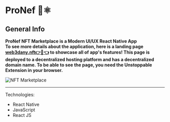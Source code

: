 # ProNef 📱⚛️

## General Info
**ProNef NFT Marketplace is a Modern UI/UX React Native App** <br>
**To see more details about the application, here is a landing page <a href="web3dany.nft" target="_blank" >web3dany.nft👉🎯👈</a> to showcase all of app's features!
This page is deployed to a decentralized hosting platform and has a decentralized domain name.
To be able to see the page, you need the Unstoppable Extension in your browser.**

![NFT Marketplace](https://i.ibb.co/X5kYdvB/image.png)
***

Technologies:
- React Native
- JavaScript
- React JS
